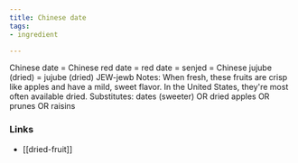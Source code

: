 ```yaml
---
title: Chinese date
tags:
- ingredient

---
```

Chinese date = Chinese red date = red date = senjed = Chinese jujube (dried) = jujube (dried) JEW-jewb Notes: When fresh, these fruits are crisp like apples and have a mild, sweet flavor. In the United States, they're most often available dried. Substitutes: dates (sweeter) OR dried apples OR prunes OR raisins

### Links

* [[dried-fruit]]
